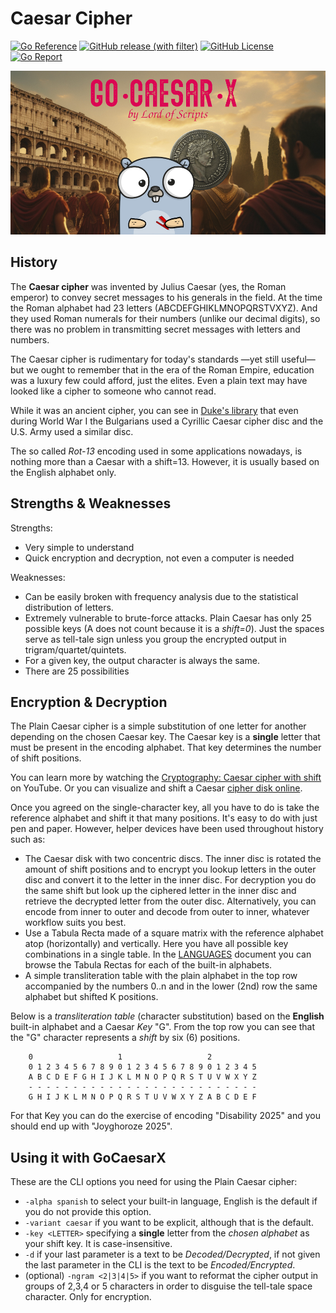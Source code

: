 # Caesar Cipher

[![Go Reference](https://pkg.go.dev/badge/github.com/lordofscripts/caesarx.svg)](https://pkg.go.dev/github.com/lordofscripts/caesarx)
[![GitHub release (with filter)](https://img.shields.io/github/v/release/lordofscripts/caesarx)](https://github.com/lordofscripts/caesarx/releases/latest)
[![GitHub License](https://img.shields.io/github/license/lordofscripts/caesarx)](https://github.com/lordofscripts/caesarx/blob/master/LICENSE)
[![Go Report](https://goreportcard.com/badge/github.com/lordofscripts/caesarx)](https://goreportcard.com/report/github.com/lordofscripts/caesarx)

![](./assets/caesarx_header.jpg)


## History

The **Caesar cipher** was invented by Julius Caesar (yes, the Roman emperor) to
convey secret messages to his generals in the field. At the time the Roman
alphabet had 23 letters (ABCDEFGHIKLMNOPQRSTVXYZ). And they used Roman
numerals for their numbers (unlike our decimal digits), so there was no
problem in transmitting secret messages with letters and numbers.

The Caesar cipher is rudimentary for today's standards —yet still useful— but
we ought to remember that in the era of the Roman Empire, education was
a luxury few could afford, just the elites. Even a plain text may have
looked like a cipher to someone who cannot read.

While it was an ancient cipher, you can see in [Duke's library](https://people.duke.edu/~ng46/collections/crypto-disk-strip-ciphers.htm)
that even during World War I the Bulgarians used a Cyrillic Caesar cipher disc
and the U.S. Army used a similar disc.

The so called *Rot-13* encoding used in some applications nowadays, is nothing more
than a Caesar with a shift=13. However, it is usually based on the English alphabet only.

## Strengths & Weaknesses

Strengths:
* Very simple to understand
* Quick encryption and decryption, not even a computer is needed

Weaknesses:
* Can be easily broken with frequency analysis due to the statistical distribution of letters.
* Extremely vulnerable to brute-force attacks. Plain Caesar has only 25 possible keys (A does not count because it is a *shift=0*). Just the spaces serve as tell-tale sign unless you group the encrypted output in trigram/quartet/quintets. 
* For a given key, the output character is always the same.
* There are 25 possibilities

## Encryption & Decryption

The Plain Caesar cipher is a simple substitution of one letter for another depending
on the chosen Caesar key. The Caesar key is a **single** letter that must be present
in the encoding alphabet. That key determines the number of shift positions.

You can learn more by watching the [Cryptography: Caesar cipher with shift](https://www.youtube.com/watch?v=F6vBdvt8Ctw) on YouTube. Or you can visualize and shift a Caesar [cipher disk online](https://computerscienced.co.uk/site/caesar-cipher-wheel/caesar-cipher/).

Once you agreed on the single-character key, all you have to do is take the reference
alphabet and shift it that many positions. It's easy to do with just pen and paper.
However, helper devices have been used throughout history such as:

* The Caesar disk with two concentric discs. The inner disc is rotated the amount of shift positions and to encrypt you lookup letters in the outer disc and convert it to the letter in the inner disc. For decryption you do the same shift but look up the ciphered letter in the inner disc and retrieve the decrypted letter from the outer disc. Alternatively, you can encode from inner to outer and decode from outer to inner, whatever workflow suits you best.
* Use a Tabula Recta made of a square matrix with the reference alphabet atop (horizontally) and vertically. Here you have all possible key combinations in a single table. In the [LANGUAGES](./LANGUAGES.md) document you can browse the Tabula Rectas for each of the built-in alphabets.
* A simple transliteration table with the plain alphabet in the top row accompanied by the numbers 0..n and in the lower (2nd) row the same alphabet but shifted K positions.

Below is a *transliteration table* (character substitution) based on the **English** built-in
alphabet and a Caesar *Key* "G". From the top row you can see that the "G" character represents
a *shift* by six (6) positions.

```
	0                   1                   2
	0 1 2 3 4 5 6 7 8 9 0 1 2 3 4 5 6 7 8 9 0 1 2 3 4 5
	A B C D E F G H I J K L M N O P Q R S T U V W X Y Z
	- - - - - - - - - - - - - - - - - - - - - - - - - - 
	G H I J K L M N O P Q R S T U V W X Y Z A B C D E F
```

For that Key you can do the exercise of encoding "Disability 2025" and you should end up with "Joyghoroze 2025".

## Using it with GoCaesarX

These are the CLI options you need for using the Plain Caesar cipher:

* `-alpha spanish` to select your built-in language, English is the default if you do not provide this option.
* `-variant caesar` if you want to be explicit, although that is the default.
* `-key <LETTER>` specifying a **single** letter from the *chosen alphabet* as your shift key. It is case-insensitive.
* `-d` if your last parameter is a text to be *Decoded/Decrypted*, if not given the last parameter in the CLI is the text to be *Encoded/Encrypted*.
* (optional) `-ngram <2|3|4|5>` if you want to reformat the cipher output in groups of 2,3,4 or 5 characters in order to disguise the tell-tale space character. Only for encryption.



